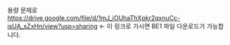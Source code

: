 용량 문제로
</br>
https://drive.google.com/file/d/1mJ_iOUhaThXpkr2qxnuCc-isUA_sZxHn/view?usp=sharing <- 이 링크로 가시면 BE1 파일 다운로드가 가능합니다.
